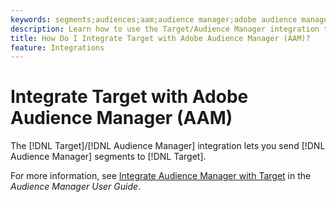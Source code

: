 ```yaml
---
keywords: segments;audiences;aam;audience manager;adobe audience manager;integrate;integration
description: Learn how to use the Target/Audience Manager integration to send Audience Manager (AAM) segments to Adobe Target.
title: How Do I Integrate Target with Adobe Audience Manager (AAM)?
feature: Integrations
---
```


# Integrate Target with Adobe Audience Manager (AAM)

The [!DNL Target]/[!DNL Audience Manager] integration lets you send [!DNL Audience Manager] segments to [!DNL Target].

For more information, see [Integrate Audience Manager with Target](https://experienceleague.adobe.com/docs/audience-manager/user-guide/implementation-integration-guides/integration-other-solutions/aam-target-integration.html) in the *Audience Manager User Guide*.
